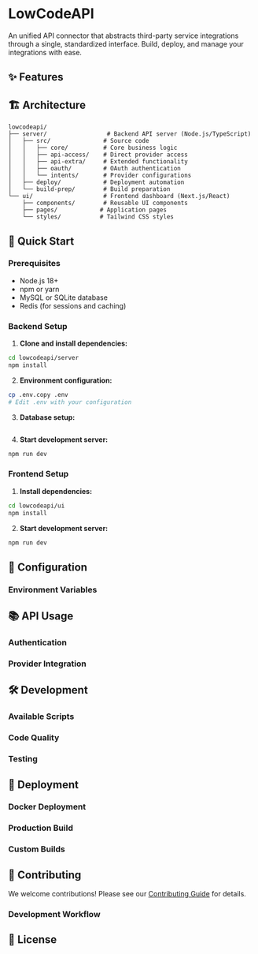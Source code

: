 # LowCodeAPI

An unified API connector that abstracts third-party service integrations through a single, standardized interface. Build, deploy, and manage your integrations with ease.

## ✨ Features

## 🏗️ Architecture

```
lowcodeapi/
├── server/                 # Backend API server (Node.js/TypeScript)
│   ├── src/               # Source code
│   │   ├── core/          # Core business logic
│   │   ├── api-access/    # Direct provider access
│   │   ├── api-extra/     # Extended functionality
│   │   ├── oauth/         # OAuth authentication
│   │   └── intents/       # Provider configurations
│   ├── deploy/            # Deployment automation
│   └── build-prep/        # Build preparation
└── ui/                    # Frontend dashboard (Next.js/React)
    ├── components/        # Reusable UI components
    ├── pages/            # Application pages
    └── styles/           # Tailwind CSS styles
```

## 🚀 Quick Start

### Prerequisites

- Node.js 18+ 
- npm or yarn
- MySQL or SQLite database
- Redis (for sessions and caching)

### Backend Setup

1. **Clone and install dependencies:**
```bash
cd lowcodeapi/server
npm install
```

2. **Environment configuration:**
```bash
cp .env.copy .env
# Edit .env with your configuration
```

3. **Database setup:**
```bash

```

4. **Start development server:**
```bash
npm run dev
```

### Frontend Setup

1. **Install dependencies:**
```bash
cd lowcodeapi/ui
npm install
```

2. **Start development server:**
```bash
npm run dev
```

## 🔧 Configuration

### Environment Variables

## 📚 API Usage

### Authentication


### Provider Integration


## 🛠️ Development

### Available Scripts


### Code Quality


### Testing


## 🚀 Deployment

### Docker Deployment


### Production Build

### Custom Builds


## 🤝 Contributing

We welcome contributions! Please see our [Contributing Guide](CONTRIBUTING.md) for details.

### Development Workflow


## 📄 License
